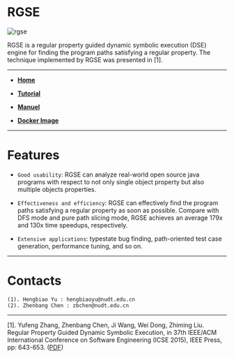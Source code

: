 RGSE
===============================================
![rgse](https://raw.githubusercontent.com/jrgse/images/master/rgse.jpg)

RGSE is a regular property guided dynamic symbolic execution (DSE) engine for finding the program paths satisfying a regular property. The technique implemented by RGSE was presented in [1].

-----------------

* [**Home**](https://jrgse.github.io/demo/)  

* [**Tutorial**]( https://jrgse.github.io/tutorial/)

* [**Manuel**](https://github.com/jrgse/demo/raw/master/manuel.pdf)

* [**Docker Image**](https://1drv.ms/u/s!Amd07GCbYt_zbQZm2w2MBbXI6Zo)

--------------

# **Features**

  * `Good usability`: RGSE can analyze real-world open source java programs with respect to not only single object property but also multiple objects properties. 
  
  * `Effectiveness and efficiency`: RGSE can effectively find the program paths satisfying a regular property as soon as possible. Compare with DFS mode and pure path slicing mode, RGSE achieves an average 179x
  and 130x time speedups, respectively. 
  
  * `Extensive applications`: typestate bug finding, path-oriented test case generation, performance tuning, and so on.    

----------  
# **Contacts**
	(1). Hengbiao Yu : hengbiaoyu@nudt.edu.cn
	(2). Zhenbang Chen : zbchen@nudt.edu.cn

----------  

[1]. Yufeng Zhang, Zhenbang Chen, Ji Wang, Wei Dong, Zhiming Liu. Regular Property Guided Dynamic Symbolic Execution, in 37th IEEE/ACM International Conference on Software Engineering (ICSE 2015), IEEE Press, pp: 643-653. ([PDF](http://zbchen.github.io/Papers_files/icse2015.pdf))
